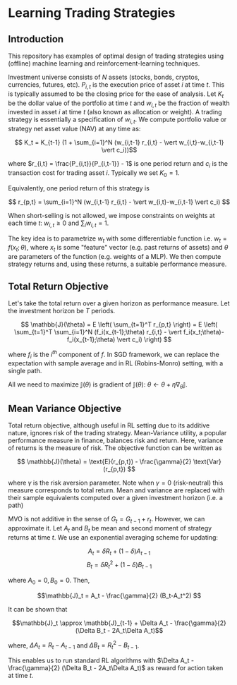 # Learning Trading Strategies

## Introduction
This repository has examples of optimal design of trading strategies using (offline) machine learning and reinforcement-learning techniques.

Investment universe consists of $N$ assets (stocks, bonds, cryptos, currencies, futures, etc). $P_{i,t}$ is the execution price of asset $i$ at time $t$. This is typically assumed to be the closing price for the ease of analysis. Let $K_t$ be the dollar value of the portfolio at time $t$ and $w_{i,t}$ be the fraction of wealth invested in asset $i$ at time $t$ (also known as allocation or weight). A trading strategy is essentially a specification of $w_{i,t}$. We compute portfolio value or strategy net asset value (NAV) at any time as:

$$ K_t = K_{t-1} (1 + \sum_{i=1}^N (w_{i,t-1} r_{i,t} - \vert w_{i,t}-w_{i,t-1} \vert c_i))$$

where $r_{i,t} = \frac{P_{i,t}}{P_{i,t-1}} - 1$ is one period return and $c_i$ is the transaction cost for trading asset $i$. Typically we set $K_0=1$.

Equivalently, one period return of this strategy is

$$ r_{p,t} = \sum_{i=1}^N (w_{i,t-1} r_{i,t} - \vert w_{i,t}-w_{i,t-1} \vert c_i) $$

When short-selling is not allowed, we impose constraints on weights at each time $t$: $w_{i,t}\geq 0$ and $\sum_i w_{i,t} = 1$.

The key idea is to parametrize $w_t$ with some differentiable function i.e. $w_t = f(x_t; \theta)$, where $x_t$ is some "feature" vector (e.g. past returns of assets) and $\theta$ are parameters of the function (e.g. weights of a MLP). We then compute strategy returns and, using these returns, a suitable performance measure.

## Total Return Objective
Let's take the total return over a given horizon as performance measure. Let the investment horizon be $T$ periods.

$$ \mathbb{J}(\theta) = E \left( \sum_{t=1}^T r_{p,t} \right) = E \left( \sum_{t=1}^T \sum_{i=1}^N (f_i(x_{t-1};\theta) r_{i,t} - \vert f_i(x_t;\theta)-f_i(x_{t-1};\theta) \vert c_i) \right) $$

where $f_i$ is the $i^{th}$ component of $f$. In SGD framework, we can replace the expectation with sample average and in RL (Robins-Monro) setting, with a single path.

All we need to maximize $\mathbb{J}(\theta)$ is gradient of $\mathbb{J}(\theta)$: $\theta \leftarrow \theta + \eta \nabla_\theta\mathbb{J}$.


## Mean Variance Objective
Total return objective, although useful in RL setting due to its additive nature, ignores risk of the trading strategy. Mean-Variance utility, a popular performance measure in finance, balances risk and return. Here, variance of returns is the measure of risk. The objective function can be written as

$$ \mathbb{J}(\theta) = \text{E}(r_{p,t}) - \frac{\gamma}{2} \text{Var}(r_{p,t}) $$

where $\gamma$ is the risk aversion parameter. Note when $\gamma=0$ (risk-neutral) this measure corresponds to total return. Mean and variance are replaced with their sample equivalents computed over a given investment horizon (i.e. a path)

MVO is not additive in the sense of $G_t = G_{t-1} + r_t$. However, we can approximate it. Let $A_t$ and $B_t$ be mean and second moment of strategy returns at time $t$. We use an exponential averaging scheme for updating:

$$A_t = \delta R_t + (1-\delta) A_{t-1}$$
$$B_t = \delta R_t^2 + (1-\delta) B_{t-1}$$

where $A_0 = 0, B_0=0$. Then,

$$\mathbb{J}_t = A_t - \frac{\gamma}{2} (B_t-A_t^2) $$

It can be shown that

$$\mathbb{J}_t \approx \mathbb{J}_{t-1} + \Delta A_t - \frac{\gamma}{2} (\Delta B_t - 2A_t\Delta A_t)$$

where, $\Delta A_t = R_t - A_{t-1}$ and $\Delta B_t = R_t^2 - B_{t-1}$.

This enables us to run standard RL algorithms with $\Delta A_t - \frac{\gamma}{2} (\Delta B_t - 2A_t\Delta A_t)$ as reward for action taken at time $t$.
